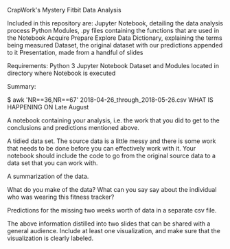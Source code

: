 CrapWork's Mystery Fitbit Data Analysis

Included in this repository are:
    Jupyter Notebook, detailing the data analysis process
    Python Modules, .py files containing the functions that are used in the Notebook
        Acquire
        Prepare
        Explore
    Data Dictionary, explaining the terms being measured
    Dataset, the original dataset with our predictions appended to it
    Presentation, made from a handful of slides

Requirements:
    Python 3
    Jupyter Notebook
    Dataset and Modules located in directory where Notebook is executed

Summary:

$ awk 'NR==36,NR==67' 2018-04-26_through_2018-05-26.csv
WHAT IS HAPPENING ON Late August



A notebook containing your analysis, i.e. the work that you did to get to the conclusions and predictions mentioned above.

A tidied data set. The source data is a little messy and there is some work that needs to be done before you can effectively work with it. Your notebook should include the code to go from the original source data to a data set that you can work with.

A summarization of the data.

What do you make of the data? What can you say say about the individual who was wearing this fitness tracker?

Predictions for the missing two weeks worth of data in a separate csv file.

The above information distilled into two slides that can be shared with a general audience. Include at least one visualization, and make sure that the visualization is clearly labeled.